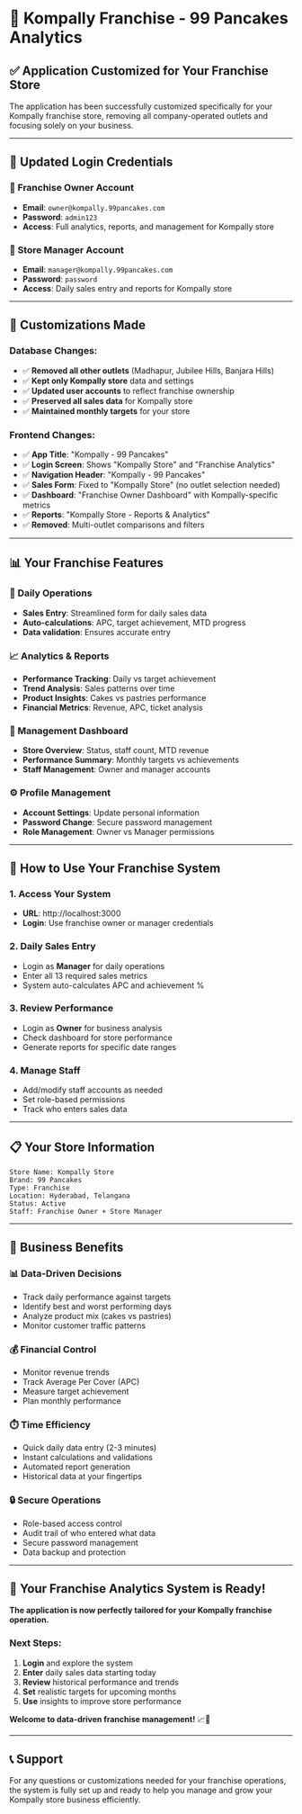 # 🏪 **Kompally Franchise - 99 Pancakes Analytics**

## ✅ **Application Customized for Your Franchise Store**

The application has been successfully customized specifically for your Kompally franchise store, removing all company-operated outlets and focusing solely on your business.

---

## 🔑 **Updated Login Credentials**

### **👑 Franchise Owner Account**
- **Email**: `owner@kompally.99pancakes.com`
- **Password**: `admin123`
- **Access**: Full analytics, reports, and management for Kompally store

### **👤 Store Manager Account**
- **Email**: `manager@kompally.99pancakes.com`
- **Password**: `password`
- **Access**: Daily sales entry and reports for Kompally store

---

## 🎯 **Customizations Made**

### **Database Changes:**
- ✅ **Removed all other outlets** (Madhapur, Jubilee Hills, Banjara Hills)
- ✅ **Kept only Kompally store** data and settings
- ✅ **Updated user accounts** to reflect franchise ownership
- ✅ **Preserved all sales data** for Kompally store
- ✅ **Maintained monthly targets** for your store

### **Frontend Changes:**
- ✅ **App Title**: "Kompally - 99 Pancakes"
- ✅ **Login Screen**: Shows "Kompally Store" and "Franchise Analytics"
- ✅ **Navigation Header**: "Kompally - 99 Pancakes"
- ✅ **Sales Form**: Fixed to "Kompally Store" (no outlet selection needed)
- ✅ **Dashboard**: "Franchise Owner Dashboard" with Kompally-specific metrics
- ✅ **Reports**: "Kompally Store - Reports & Analytics"
- ✅ **Removed**: Multi-outlet comparisons and filters

---

## 📊 **Your Franchise Features**

### **🎯 Daily Operations**
- **Sales Entry**: Streamlined form for daily sales data
- **Auto-calculations**: APC, target achievement, MTD progress
- **Data validation**: Ensures accurate entry

### **📈 Analytics & Reports**
- **Performance Tracking**: Daily vs target achievement
- **Trend Analysis**: Sales patterns over time
- **Product Insights**: Cakes vs pastries performance
- **Financial Metrics**: Revenue, APC, ticket analysis

### **💼 Management Dashboard**
- **Store Overview**: Status, staff count, MTD revenue
- **Performance Summary**: Monthly targets vs achievements
- **Staff Management**: Owner and manager accounts

### **⚙️ Profile Management**
- **Account Settings**: Update personal information
- **Password Change**: Secure password management
- **Role Management**: Owner vs Manager permissions

---

## 🚀 **How to Use Your Franchise System**

### **1. Access Your System**
- **URL**: http://localhost:3000
- **Login**: Use franchise owner or manager credentials

### **2. Daily Sales Entry**
- Login as **Manager** for daily operations
- Enter all 13 required sales metrics
- System auto-calculates APC and achievement %

### **3. Review Performance**
- Login as **Owner** for business analysis
- Check dashboard for store performance
- Generate reports for specific date ranges

### **4. Manage Staff**
- Add/modify staff accounts as needed
- Set role-based permissions
- Track who enters sales data

---

## 📋 **Your Store Information**

```
Store Name: Kompally Store
Brand: 99 Pancakes
Type: Franchise
Location: Hyderabad, Telangana
Status: Active
Staff: Franchise Owner + Store Manager
```

---

## 🎯 **Business Benefits**

### **📊 Data-Driven Decisions**
- Track daily performance against targets
- Identify best and worst performing days
- Analyze product mix (cakes vs pastries)
- Monitor customer traffic patterns

### **💰 Financial Control**
- Monitor revenue trends
- Track Average Per Cover (APC)
- Measure target achievement
- Plan monthly performance

### **⏱️ Time Efficiency**
- Quick daily data entry (2-3 minutes)
- Instant calculations and validations
- Automated report generation
- Historical data at your fingertips

### **🔒 Secure Operations**
- Role-based access control
- Audit trail of who entered what data
- Secure password management
- Data backup and protection

---

## 🎉 **Your Franchise Analytics System is Ready!**

**The application is now perfectly tailored for your Kompally franchise operation.**

### **Next Steps:**
1. **Login** and explore the system
2. **Enter** daily sales data starting today
3. **Review** historical performance and trends
4. **Set** realistic targets for upcoming months
5. **Use** insights to improve store performance

**Welcome to data-driven franchise management!** 📈🥞

---

## 📞 **Support**

For any questions or customizations needed for your franchise operations, the system is fully set up and ready to help you manage and grow your Kompally store business efficiently.